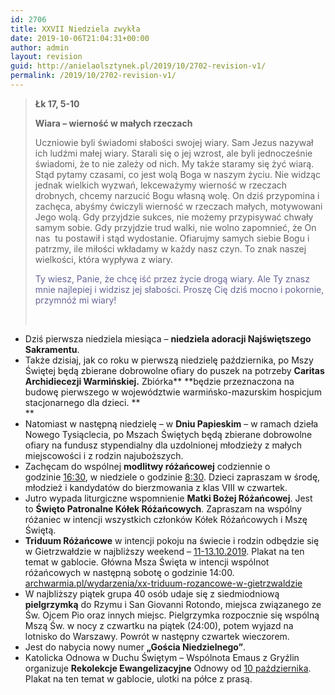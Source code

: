 ```yaml
---
id: 2706
title: XXVII Niedziela zwykła
date: 2019-10-06T21:04:31+00:00
author: admin
layout: revision
guid: http://anielaolsztynek.pl/2019/10/2702-revision-v1/
permalink: /2019/10/2702-revision-v1/
---
```

> **Łk 17, 5-10**
> 
> **Wiara &#8211; wierność w małych rzeczach**
> 
> Uczniowie byli świadomi słabości swojej wiary. Sam Jezus nazywał ich ludźmi małej wiary. Starali się o jej wzrost, ale byli jednocześnie świadomi, że to nie zależy od nich. My także staramy się żyć wiarą. Stąd pytamy czasami, co jest wolą Boga w naszym życiu. Nie widząc jednak wielkich wyzwań, lekceważymy wierność w rzeczach drobnych, chcemy narzucić Bogu własną wolę. On dziś przypomina i zachęca, abyśmy ćwiczyli wierność w rzeczach małych, motywowani Jego wolą. Gdy przyjdzie sukces, nie możemy przypisywać chwały samym sobie. Gdy przyjdzie trud walki, nie wolno zapomnieć, że On  nas  tu postawił i stąd wydostanie. Ofiarujmy samych siebie Bogu i patrzmy, ile miłości wkładamy w każdy nasz czyn. To znak naszej wielkości, która wypływa z wiary.
> 
> <span style="color: #666699;">Ty wiesz, Panie, że chcę iść przez życie drogą wiary. Ale Ty znasz mnie najlepiej i widzisz jej słabości. Proszę Cię dziś mocno i pokornie, przymnóż mi wiary!</span>
> 
> &nbsp;

  * Dziś pierwsza niedziela miesiąca – **niedziela adoracji Najświętszego Sakramentu**.
  * Także dzisiaj, jak co roku w pierwszą niedzielę października, po Mszy Świętej będą zbierane dobrowolne ofiary do puszek na potrzeby **Caritas Archidiecezji Warmińskiej.** Zbiórka** **będzie przeznaczona na budowę pierwszego w województwie warmińsko-mazurskim hospicjum stacjonarnego dla dzieci. **  
** 
  * Natomiast w następną niedzielę – w **Dniu Papieskim** – w ramach dzieła Nowego Tysiąclecia, po Mszach Świętych będą zbierane dobrowolne ofiary na fundusz stypendialny dla uzdolnionej młodzieży z małych miejscowości i z rodzin najuboższych.
  * Zachęcam do wspólnej **modlitwy różańcowej** codziennie o godzinie <span style="text-decoration: underline;">16:30</span>, w niedziele o godzinie <span style="text-decoration: underline;">8:30</span>. Dzieci zapraszam w środę, młodzież i kandydatów do bierzmowania z klas VIII w czwartek.
  * Jutro wypada liturgiczne wspomnienie **Matki Bożej Różańcowej**. Jest to **Święto Patronalne Kółek Różańcowych**. Zapraszam na wspólny różaniec w intencji wszystkich członków Kółek Różańcowych i Mszę Świętą.
  * **Triduum Różańcowe** w intencji pokoju na świecie i rodzin odbędzie się w Gietrzwałdzie w najbliższy weekend &#8211; <span style="text-decoration: underline;">11-13.10.2019</span>. Plakat na ten temat w gablocie. Główna Msza Święta w intencji wspólnot różańcowych w następną sobotę o godzinie 14:00.  
    [archwarmia.pl/wydarzenia/xx-triduum-rozancowe-w-gietrzwaldzie](http://archwarmia.pl/wydarzenia/xx-triduum-rozancowe-w-gietrzwaldzie)
  * W najbliższy piątek grupa 40 osób udaje się z siedmiodniową **pielgrzymką** do Rzymu i San Giovanni Rotondo, miejsca związanego ze Św. Ojcem Pio oraz innych miejsc. Pielgrzymka rozpocznie się wspólną Mszą Św. w nocy z czwartku na piątek (24:00), potem wyjazd na lotnisko do Warszawy. Powrót w następny czwartek wieczorem.
  * Jest do nabycia nowy numer **„Gościa Niedzielnego”**.
  * Katolicka Odnowa w Duchu Świętym &#8211; Wspólnota Emaus z Gryźlin organizuje **Rekolekcje Ewangelizacyjne** Odnowy od <span style="text-decoration: underline;">10 października</span>. Plakat na ten temat w gablocie, ulotki na półce z prasą.